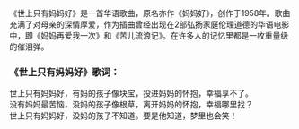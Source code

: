 

《世上只有妈妈好》是一首华语歌曲，原名亦作《妈妈好》，创作于1958年。歌曲充满了对母亲的深情厚爱，作为插曲曾经出现在2部弘扬家庭伦理道德的华语电影中，即《妈妈再爱我一次》和《苦儿流浪记》。在许多人的记忆里都是一枚重量级的催泪弹。

### 《世上只有妈妈好》歌词：

世上只有妈妈好，有妈的孩子像块宝，投进妈妈的怀抱，幸福享不了。  
没有妈妈最苦恼，没妈的孩子像根草，离开妈妈的怀抱，幸福哪里找？  
世上只有妈妈好，没妈的孩子不知道。要是他知道，梦里也会笑！

